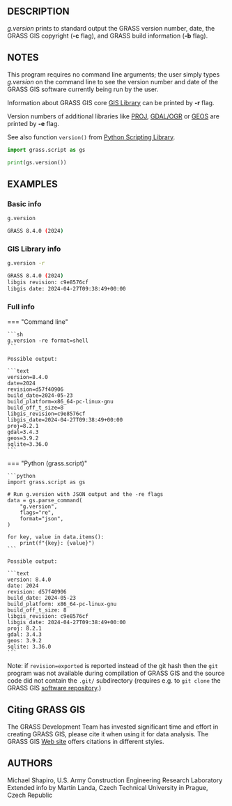 ## DESCRIPTION

*g.version* prints to standard output the GRASS version number, date,
the GRASS GIS copyright (**-c** flag), and GRASS build information
(**-b** flag).

## NOTES

This program requires no command line arguments; the user simply types
*g.version* on the command line to see the version number and date of
the GRASS GIS software currently being run by the user.

Information about GRASS GIS core [GIS
Library](https://grass.osgeo.org/programming8/gislib.html) can be
printed by **-r** flag.

Version numbers of additional libraries like [PROJ](https://proj.org/),
[GDAL/OGR](https://gdal.org/) or [GEOS](https://trac.osgeo.org/geos) are
printed by **-e** flag.

See also function `version()` from [Python Scripting
Library](https://grasswiki.osgeo.org/wiki/GRASS_Python_Scripting_Library).

```python
import grass.script as gs

print(gs.version())
```

## EXAMPLES

### Basic info

```sh
g.version

GRASS 8.4.0 (2024)
```

### GIS Library info

```sh
g.version -r

GRASS 8.4.0 (2024)
libgis revision: c9e8576cf
libgis date: 2024-04-27T09:38:49+00:00
```

### Full info

<!-- markdownlint-disable MD046 -->
=== "Command line"

    ```sh
    g.version -re format=shell
    ```

    Possible output:

    ```text
    version=8.4.0
    date=2024
    revision=d57f40906
    build_date=2024-05-23
    build_platform=x86_64-pc-linux-gnu
    build_off_t_size=8
    libgis_revision=c9e8576cf
    libgis_date=2024-04-27T09:38:49+00:00
    proj=8.2.1
    gdal=3.4.3
    geos=3.9.2
    sqlite=3.36.0
    ```

=== "Python (grass.script)"

    ```python
    import grass.script as gs

    # Run g.version with JSON output and the -re flags
    data = gs.parse_command(
        "g.version",
        flags="re",
        format="json",
    )

    for key, value in data.items():
        print(f"{key}: {value}")
    ```

    Possible output:

    ```text
    version: 8.4.0
    date: 2024
    revision: d57f40906
    build_date: 2024-05-23
    build_platform: x86_64-pc-linux-gnu
    build_off_t_size: 8
    libgis_revision: c9e8576cf
    libgis_date: 2024-04-27T09:38:49+00:00
    proj: 8.2.1
    gdal: 3.4.3
    geos: 3.9.2
    sqlite: 3.36.0
    ```
<!-- markdownlint-restore -->

Note: if `revision=exported` is reported instead of the git hash then
the `git` program was not available during compilation of GRASS GIS and
the source code did not contain the `.git/` subdirectory (requires e.g.
to `git clone` the GRASS GIS [software
repository](https://github.com/OSGeo/grass/).)

## Citing GRASS GIS

The GRASS Development Team has invested significant time and effort in
creating GRASS GIS, please cite it when using it for data analysis. The
GRASS GIS [Web site](https://grass.osgeo.org/about/license/) offers
citations in different styles.

## AUTHORS

Michael Shapiro, U.S. Army Construction Engineering Research
Laboratory  
Extended info by Martin Landa, Czech Technical University in Prague,
Czech Republic
